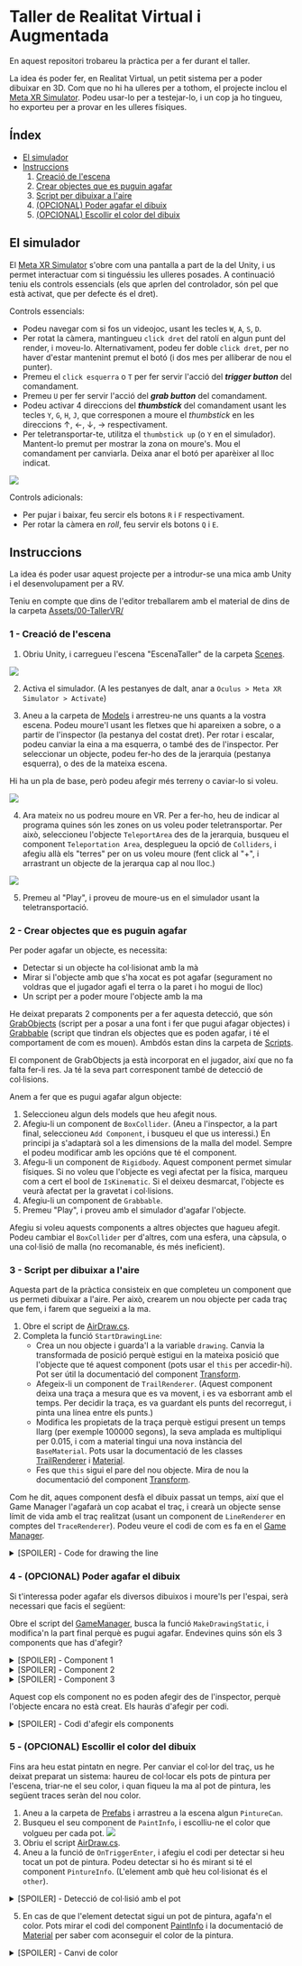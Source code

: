 # Taller de Realitat Virtual i Augmentada
En aquest repositori trobareu la pràctica per a fer durant el taller.

La idea és poder fer, en Realitat Virtual, un petit sistema per a poder dibuixar en 3D. Com que no hi ha ulleres per a tothom, el projecte inclou el [Meta XR Simulator](https://developer.oculus.com/documentation/unity/xrsim-intro/). Podeu usar-lo per a testejar-lo, i un cop ja ho tingueu, ho exporteu per a provar en les ulleres físiques.

## Índex

- [El simulador](#simulator)
- [Instruccions](#instruccions)
    1. [Creació de l'escena](#crear_escena)
    2. [Crear objectes que es puguin agafar](#grabbable)
    3. [Script per dibuixar a l'aire](#draw)
    4. [(OPCIONAL) Poder agafar el dibuix](#grab_draw)
    5. [(OPCIONAL) Escollir el color del dibuix](#color)

## El simulador <a class="anchor" id="simulator"></a>
El [Meta XR Simulator](https://developer.oculus.com/documentation/unity/xrsim-intro/) s'obre com una pantalla a part de la del Unity, i us permet interactuar com si tinguéssiu les ulleres posades. A continuació teniu els controls essencials (els que aprlen del controlador, són pel que està activat, que per defecte és el dret).

Controls essencials:
- Podeu navegar com si fos un videojoc, usant les tecles `W`, `A`, `S`, `D`.
- Per rotat la càmera, mantingueu `click dret` del ratolí en algun punt del render, i moveu-lo. Alternativament, podeu fer doble `click dret`, per no haver d'estar mantenint premut el botó (i dos mes per alliberar de nou el punter).
- Premeu el `click esquerra` o `T` per fer servir l'acció del ***trigger button*** del comandament.
- Premeu `U` per fer servir l'acció del ***grab button*** del comandament.
- Podeu activar 4 direccions del ***thumbstick*** del comandament usant les tecles `Y`, `G`, `H`, `J`, que corresponen a moure el *thumbstick* en les direccions $\uparrow$, $\leftarrow$, $\downarrow$, $\rightarrow$ respectivament. 
- Per teletransportar-te, utilitza el `thumbstick up` (o `Y` en el simulador). Mantent-lo premut per mostrar la zona on moure's. Mou el comandament per canviarla. Deixa anar el botó per aparèixer al lloc indicat. 

![](./Images/Controller.png)

Controls adicionals:
- Per pujar i baixar, feu sercir els botons `R` i `F` respectivament.
- Per rotar la càmera en *roll*, feu servir els botons `Q` i `E`.


## Instruccions <a class="anchor" id="instruccions"></a>
La idea és poder usar aquest projecte per a introdur-se una mica amb Unity i el desenvolupament per a RV.

Teniu en compte que dins de l'editor treballarem amb el material de dins de la carpeta [Assets/00-TallerVR/](./TallerVR/Assets/00-TallerVR/)

### 1 - Creació de l'escena <a class="anchor" id="crear_escena"></a>
1. Obriu Unity, i carregueu l'escena "EscenaTaller" de la carpeta [Scenes](./TallerVR/Assets/00-TallerVR/Scenes/).

![](./Images/01-SeleccioEscena.png)

2. Activa el simulador. (A les pestanyes de dalt, anar a `Oculus > Meta XR Simulator > Activate`)

3. Aneu a la carpeta de [Models](./TallerVR/Assets/00-TallerVR/Models/) i arrestreu-ne uns quants a la vostra escena. Podeu moure'l usant les fletxes que hi apareixen a sobre, o a partir de l'inspector (la pestanya del costat dret). Per rotar i escalar, podeu canviar la eina a ma esquerra, o també des de l'inspector. Per seleccionar un objecte, podeu fer-ho des de la jerarquia (pestanya esquerra), o des de la mateixa escena.

Hi ha un pla de base, però podeu afegir més terreny o caviar-lo si voleu.

![](./Images/02-ObjEnEscena.png)

4. Ara mateix no us podreu moure en VR. Per a fer-ho, heu de indicar al programa quines són les zones on us voleu poder teletransportar. Per això, seleccioneu l'objecte `TeleportArea` des de la jerarquia, busqueu el component `Teleportation Area`, desplegueu la opció de `Colliders`, i afegiu allà els "terres" per on us voleu moure (fent click al "+", i arrastrant un objecte de la jerarqua cap al nou lloc.)

![](./Images/03-SetTerrain.png)

5. Premeu al "Play", i proveu de moure-us en el simulador usant la teletransportació.

### 2 - Crear objectes que es puguin agafar <a class="anchor" id="grabbable"></a>
Per poder agafar un objecte, es necessita:
- Detectar si un objecte ha col·lisionat amb la mà
- Mirar si l'objecte amb que s'ha xocat es pot agafar (segurament no voldras que el jugador agafi el terra o la paret i ho mogui de lloc)
- Un script per a poder moure l'objecte amb la ma

He deixat preparats 2 components per a fer aquesta detecció, que són [GrabObjects](./TallerVR/Assets/00-TallerVR/Scripts/GrabObjects.cs) (script per a posar a una font i fer que pugui afagar objectes) i [Grabbable](./TallerVR/Assets/00-TallerVR/Scripts/Grabbable.cs) (script que tindran els objectes que es poden agafar, i té el comportament de com es mouen). Ambdós estan dins la carpeta de [Scripts](./TallerVR/Assets/00-TallerVR/Scripts/). 

El component de GrabObjects ja està incorporat en el jugador, així que no fa falta fer-li res. Ja té la seva part corresponent també de detecció de col·lisions.

Anem a fer que es pugui agafar algun objecte:
1. Seleccioneu algun dels models que heu afegit nous.
2. Afegiu-li un component de `BoxCollider`. (Aneu a l'inspector, a la part final, seleccioneu `Add Component`, i busqueu el que us interessi.) En principi ja s'adaptarà sol a les dimensions de la malla del model. Sempre el podeu modificar amb les opcións que té el component.
3. Afegu-li un component de `Rigidbody`. Aquest component permet simular físiques. Si no voleu que l'objecte es vegi afectat per la física, marqueu com a cert el bool de `IsKinematic`. Si el deixeu desmarcat, l'objecte es veurà afectat per la gravetat i col·lisions.
4. Afegiu-li un component de `Grabbable`.
5. Premeu "Play", i proveu amb el simulador d'agafar l'objecte.

Afegiu si voleu aquests components a altres objectes que hagueu afegit. Podeu cambiar el `BoxCollider` per d'altres, com una esfera, una càpsula, o una col·lisió de malla (no recomanable, és més ineficient).



### 3 - Script per dibuixar a l'aire <a class="anchor" id="draw"></a>
Aquesta part de la pràctica consisteix en que completeu un component que us permeti dibuixar a l'aire. Per això, crearem un nou objecte per cada traç que fem, i farem que segueixi a la ma.

1. Obre el script de [AirDraw.cs](./TallerVR/Assets/00-TallerVR/Scripts/AirDraw.cs).
2. Completa la funció `StartDrawingLine`:
    - Crea un nou objecte i guarda'l a la variable `drawing`. Canvia la transformada de posició perquè estigui en la mateixa posició que l'objecte que té aquest component (pots usar el `this` per accedir-hi). Pot ser útil la documentació del component [Transform](https://docs.unity3d.com/ScriptReference/Transform.html).
    - Afegeix-li un component de `TrailRenderer`. (Aquest component deixa una traça a mesura que es va movent, i es va esborrant amb el temps. Per decidir la traça, es va guardant els punts del recorregut, i pinta una línea entre els punts.)
    - Modifica les propietats de la traça perquè estigui present un temps llarg (per exemple 100000 segons), la seva amplada es multipliqui per 0.015, i com a material tingui una nova instància del `BaseMaterial`. Pots usar la documentació de les classes [TrailRenderer](https://docs.unity3d.com/ScriptReference/TrailRenderer.html) i [Material](https://docs.unity3d.com/ScriptReference/Material.html).
    - Fes que `this` sigui el pare del nou objecte. Mira de nou la documentació del component [Transform](https://docs.unity3d.com/ScriptReference/Transform.html).

Com he dit, aques component desfà el dibuix passat un temps, així que el Game Manager l'agafarà un cop acabat el traç, i crearà un objecte sense límit de vida amb el traç realitzat (usant un component de `LineRenderer` en comptes del `TraceRenderer`). Podeu veure el codi de com es fa en el [Game Manager](./TallerVR/Assets/00-TallerVR/Scripts/GameManager.cs). 

<details>
    <summary>[SPOILER] - Code for drawing the line</summary>

```c#
void StartDrawingLine()
{
    //Create Game Object and component
    drawing = new GameObject();
    drawing.transform.position = this.transform.position;
    TrailRenderer drawComponent = drawing.AddComponent<TrailRenderer>();
    
    //Configure component
    drawComponent.time = 100000;
    drawComponent.widthMultiplier = 0.015f;
    drawComponent.material = new Material(BaseMaterial);

    /*Add the new object as a child of the owner of this component,
      so when it moves, the line is rendered.*/
    drawing.transform.parent = this.transform;
}
```
</details>

### 4 - (OPCIONAL) Poder agafar el dibuix <a class="anchor" id="grab_draw"></a>
Si t'interessa poder agafar els diversos dibuixos i moure'ls per l'espai, serà necessari que facis el següent:

Obre el script del [GameManager](./TallerVR/Assets/00-TallerVR/Scripts/GameManager.cs), busca la funció `MakeDrawingStatic`, i modifica'n la part final perquè es pugui agafar. Endevines quins són els 3 components que has d'afegir?

<details>
  <summary>[SPOILER] - Component 1</summary>

> BoxColldier

</details>

<details>
  <summary>[SPOILER] - Component 2</summary>

> RigidBody

(si vols que NO li afecti la gravetat, posar a true la variable `isKinematic`)

</details>

<details>
  <summary>[SPOILER] - Component 3</summary>

> Grabbable

</details>
</p>


Aquest cop els component no es poden afegir des de l'inspector, perquè l'objecte encara no està creat. Els hauràs d'afegir per codi.

<details>
  <summary>[SPOILER] - Codi d'afegir els components</summary>

```c#
Rigidbody rb = staticDrawing.AddComponent<Rigidbody>();
rb.isKinematic = kinematicDrawings;

//This collider is adjusted to the box encapsulating the drawing
BoxCollider cc = staticDrawing.AddComponent<BoxCollider>();

Grabbable gr = staticDrawing.AddComponent<Grabbable>();
```
</details>

### 5 - (OPCIONAL) Escollir el color del dibuix <a class="anchor" id="color"></a>
Fins ara heu estat pintatn en negre. Per canviar el col·lor del traç, us he deixat preparat un sistema: haureu de col·locar els pots de pintura per l'escena, triar-ne el seu color, i quan fiqueu la ma al pot de pintura, les següent traces seràn del nou color.

1. Aneu a la carpeta de [Prefabs](./TallerVR/Assets/00-TallerVR/Prefabs/) i arrastreu a la escena algun `PintureCan`.
2. Busqueu el seu component de `PaintInfo`, i escolliu-ne el color que volgueu per cada pot.
![](./Images/PintureCans.png)
3. Obriu el script [AirDraw.cs](./TallerVR/Assets/00-TallerVR/Scripts/AirDraw.cs).
4. Aneu a la funció de `OnTriggerEnter`, i afegiu el codi per detectar si heu tocat un pot de pintura. Podeu detectar si ho és mirant si té el component `PintureInfo`. (L'element amb què heu col·lisionat és el `other`).

<details>
  <summary>[SPOILER] - Detecció de col·lisió amb el pot</summary>

```c#
void OnTriggerEnter(Collider other)
{
    PaintInfo info = other.GetComponent<PaintInfo>();
    if (info != null)
    {
        // ...
    }
}
```

</details>
</p>

5. En cas de que l'element detectat sigui un pot de pintura, agafa'n el color. Pots mirar el codi del component [PaintInfo](./TallerVR/Assets/00-TallerVR/Scripts/PaintInfo.cs) i la documentació de [Material](https://docs.unity3d.com/ScriptReference/Material.html) per saber com aconseguir el color de la pintura.

<details>
  <summary>[SPOILER] - Canvi de color</summary>

```c#
void OnTriggerEnter(Collider other)
{
    PaintInfo info = other.GetComponent<PaintInfo>();
    if (info != null)
    {
        BaseMaterial.color = info.GetPaintMaterial().color;
    }
}
```

</details>
